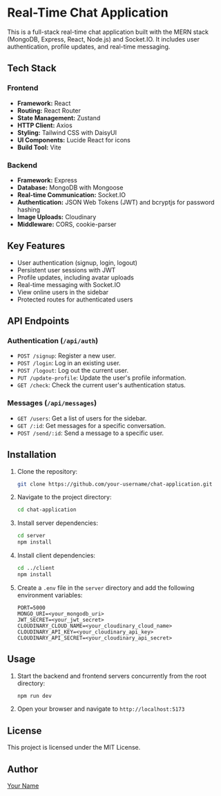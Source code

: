 # Real-Time Chat Application

This is a full-stack real-time chat application built with the MERN stack (MongoDB, Express, React, Node.js) and Socket.IO. It includes user authentication, profile updates, and real-time messaging.

## Tech Stack

### Frontend

*   **Framework:** React
*   **Routing:** React Router
*   **State Management:** Zustand
*   **HTTP Client:** Axios
*   **Styling:** Tailwind CSS with DaisyUI
*   **UI Components:** Lucide React for icons
*   **Build Tool:** Vite

### Backend

*   **Framework:** Express
*   **Database:** MongoDB with Mongoose
*   **Real-time Communication:** Socket.IO
*   **Authentication:** JSON Web Tokens (JWT) and bcryptjs for password hashing
*   **Image Uploads:** Cloudinary
*   **Middleware:** CORS, cookie-parser

## Key Features

*   User authentication (signup, login, logout)
*   Persistent user sessions with JWT
*   Profile updates, including avatar uploads
*   Real-time messaging with Socket.IO
*   View online users in the sidebar
*   Protected routes for authenticated users

## API Endpoints

### Authentication (`/api/auth`)

*   `POST /signup`: Register a new user.
*   `POST /login`: Log in an existing user.
*   `POST /logout`: Log out the current user.
*   `PUT /update-profile`: Update the user's profile information.
*   `GET /check`: Check the current user's authentication status.

### Messages (`/api/messages`)

*   `GET /users`: Get a list of users for the sidebar.
*   `GET /:id`: Get messages for a specific conversation.
*   `POST /send/:id`: Send a message to a specific user.

## Installation

1.  Clone the repository:
    ```bash
    git clone https://github.com/your-username/chat-application.git
    ```
2.  Navigate to the project directory:
    ```bash
    cd chat-application
    ```
3.  Install server dependencies:
    ```bash
    cd server
    npm install
    ```
4.  Install client dependencies:
    ```bash
    cd ../client
    npm install
    ```
5.  Create a `.env` file in the `server` directory and add the following environment variables:
    ```
    PORT=5000
    MONGO_URI=<your_mongodb_uri>
    JWT_SECRET=<your_jwt_secret>
    CLOUDINARY_CLOUD_NAME=<your_cloudinary_cloud_name>
    CLOUDINARY_API_KEY=<your_cloudinary_api_key>
    CLOUDINARY_API_SECRET=<your_cloudinary_api_secret>
    ```

## Usage

1.  Start the backend and frontend servers concurrently from the root directory:
    ```bash
    npm run dev
    ```
2.  Open your browser and navigate to `http://localhost:5173`

## License

This project is licensed under the MIT License.

## Author

[Your Name](https://github.com/your-username)
